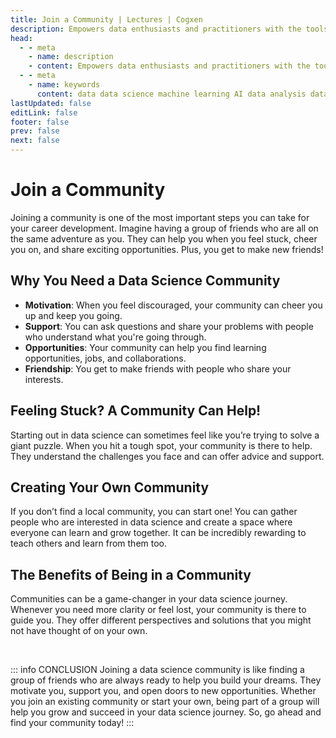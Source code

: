 ```yaml
---
title: Join a Community | Lectures | Cogxen
description: Empowers data enthusiasts and practitioners with the tools and knowledge to unlock the potential of data.
head:
  - - meta
    - name: description
    - content: Empowers data enthusiasts and practitioners with the tools and knowledge to unlock the potential of data.
  - - meta
    - name: keywords
      content: data data science machine learning AI data analysis data-driven data enthusiasts data practitioners
lastUpdated: false
editLink: false
footer: false
prev: false
next: false
---
```


# Join a Community

Joining a community is one of the most important steps you can take for your career development. Imagine having a group of friends who are all on the same adventure as you. They can help you when you feel stuck, cheer you on, and share exciting opportunities. Plus, you get to make new friends!

## Why You Need a Data Science Community

- **Motivation**: When you feel discouraged, your community can cheer you up and keep you going.
- **Support**: You can ask questions and share your problems with people who understand what you're going through.
- **Opportunities**: Your community can help you find learning opportunities, jobs, and collaborations.
- **Friendship**: You get to make friends with people who share your interests.

## Feeling Stuck? A Community Can Help!

Starting out in data science can sometimes feel like you’re trying to solve a giant puzzle. When you hit a tough spot, your community is there to help. They understand the challenges you face and can offer advice and support.

## Creating Your Own Community

If you don’t find a local community, you can start one! You can gather people who are interested in data science and create a space where everyone can learn and grow together. It can be incredibly rewarding to teach others and learn from them too.

## The Benefits of Being in a Community

Communities can be a game-changer in your data science journey. Whenever you need more clarity or feel lost, your community is there to guide you. They offer different perspectives and solutions that you might not have thought of on your own.

<br />

::: info CONCLUSION
Joining a data science community is like finding a group of friends who are always ready to help you build your dreams. They motivate you, support you, and open doors to new opportunities. Whether you join an existing community or start your own, being part of a group will help you grow and succeed in your data science journey. So, go ahead and find your community today!
:::
